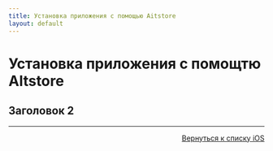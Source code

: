 ```yaml
---
title: Установка приложения с помощью Aitstore
layout: default
---
```


# Установка приложения с помощтю Altstore

## Заголовок 2




---
<p align="right"><a href="https://lazykpub.github.io/Lazykpub/pages/ios">Вернуться к списку iOS</a></p>

